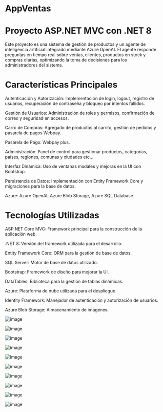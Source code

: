 # AppVentas
# Proyecto ASP.NET MVC con .NET 8

Este proyecto es una sistema de gestión de productos y un agente de inteligencia artificial integrado mediante Azure OpenAI. El agente responde preguntas en tiempo real sobre ventas, clientes, productos en stock y compras diarias, optimizando la toma de decisiones para los administradores del sistema.
# Características Principales

Autenticación y Autorización: Implementación de login, logout, registro de usuarios, recuperación de contraseña y bloqueo por intentos fallidos.

Gestión de Usuarios: Administración de roles y permisos, confirmación de correo y seguridad en accesos.

Carro de Compras: Agregado de productos al carrito, gestión de pedidos y pasarela de pagos Webpay.

Pasarela de Pago: Webpay plus.

Administración: Panel de control para gestionar productos, categorías, países, regiones, comunas y ciudades etc...

Interfaz Dinámica: Uso de ventanas modales y mejoras en la UI con Bootstrap.

Persistencia de Datos: Implementación con Entity Framework Core y migraciones para la base de datos.

Azure: Azure OpenAI, Azure Blob Storage, Azure SQL Database.

# Tecnologías Utilizadas

ASP.NET Core MVC: Framework principal para la construcción de la aplicación web.

.NET 8: Versión del framework utilizada para el desarrollo.

Entity Framework Core: ORM para la gestión de base de datos.

SQL Server: Motor de base de datos utilizado.

Bootstrap: Framework de diseño para mejorar la UI.

DataTables: Biblioteca para la gestión de tablas dinámicas.

Azure: Plataforma de nube utilizada para el despliegue.

Identity Framework: Manejador de autenticación y autorización de usuarios.

Azure Blob Storage: Almacenamiento de imagenes.

![image](https://github.com/user-attachments/assets/5f50c0ac-fb97-44c7-af83-2aa170facc3e)

![image](https://github.com/user-attachments/assets/bf515d1b-a0c9-4e9c-8221-a964e8644cec)

![image](https://github.com/user-attachments/assets/64a1a41f-1993-46f6-a756-298f16d5aac9)

![image](https://github.com/user-attachments/assets/9bd2180b-57a8-46f9-94fa-6832ac92d804)

![image](https://github.com/user-attachments/assets/155e1caf-95ed-42ba-973e-0183824abe65)

![image](https://github.com/user-attachments/assets/b4d3e8fe-bdee-4e16-845a-ca1db5f6b684)

![image](https://github.com/user-attachments/assets/2bcb3878-7414-49be-90bc-66599698ea5d)

![image](https://github.com/user-attachments/assets/0571d119-663e-49e9-b33b-a4a4f1edae51)

![image](https://github.com/user-attachments/assets/2dea813c-51cf-48b0-aa3c-1404a70730d5)

![image](https://github.com/user-attachments/assets/ca0727ce-991c-4369-8d7a-85fae9f32dbd)





